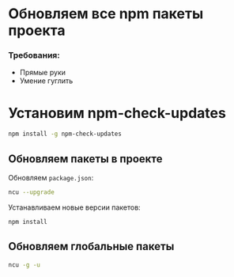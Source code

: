 # Обновляем все **npm** пакеты проекта
 
### Требования:

- Прямые руки
- Умение гуглить

# Установим **npm-check-updates**

```bash
npm install -g npm-check-updates
```

## Обновляем пакеты в проекте

Обновляем `package.json`:

```bash
ncu --upgrade
```

Устанавливаем новые версии пакетов:

```bash
npm install
```

## Обновляем глобальные пакеты

```bash
ncu -g -u
```